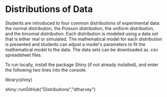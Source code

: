 # Distributions of Data
 
Students are introduced to four common distributions of experimental data: the normal distribution, the Poisson distribution, the uniform distribution, and the binomial distribution. Each distribution is modeled using a data set that is either real or simulated. The mathematical model for each distribution is presented and students can adjust a model's parameters to fit the mathematical model to the data. The data sets can be downloaded as .csv spreadsheet files.   

To run locally, install the package Shiny (if not already installed), and enter the following two lines into the console:

library(shiny)

shiny::runGitHub("Distributions","dtharvey")
